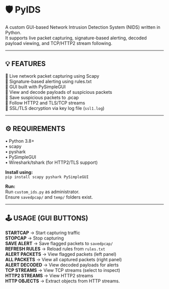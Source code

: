 # 🛡️ PyIDS  
A custom GUI-based Network Intrusion Detection System (NIDS) written in Python.  
It supports live packet capturing, signature-based alerting, decoded payload viewing, and TCP/HTTP2 stream following.

---

## 💡 FEATURES  
🔸 Live network packet capturing using Scapy  
🔸 Signature-based alerting using rules.txt  
🔸 GUI built with PySimpleGUI  
🔸 View and decode payloads of suspicious packets  
🔸 Save suspicious packets to .pcap  
🔸 Follow HTTP2 and TLS/TCP streams  
🔸 SSL/TLS decryption via key log file (`ssl1.log`)

---

## ⚙️ REQUIREMENTS  
• Python 3.8+  
• scapy  
• pyshark  
• PySimpleGUI  
• Wireshark/tshark (for HTTP2/TLS support)

**Install using:**  
`pip install scapy pyshark PySimpleGUI`  

**Run:**  
Run `custom_ids.py` as administrator.  
Ensure `savedpcap/` and `temp/` folders exist.

---

## 🕹️ USAGE (GUI BUTTONS)  
**STARTCAP** → Start capturing traffic  
**STOPCAP** → Stop capturing  
**SAVE ALERT** → Save flagged packets to `savedpcap/`  
**REFRESH RULES** → Reload rules from `rules.txt`  
**ALERT PACKETS** → View flagged packets (left panel)  
**ALL PACKETS** → View all captured packets (right panel)  
**ALERT DECODED** → View decoded payloads for alerts  
**TCP STREAMS** → View TCP streams (select to inspect)  
**HTTP2 STREAMS** → View HTTP2 streams  
**HTTP OBJECTS** → Extract objects from HTTP streams.
